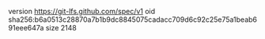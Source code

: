 version https://git-lfs.github.com/spec/v1
oid sha256:b6a0513c28870a7b1b9dc8845075cadacc709d6c92c25e75a1beab691eee647a
size 2148
